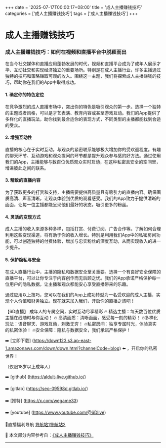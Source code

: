 +++
date = '2025-07-17T00:00:17+08:00'
title = '成人主播赚钱技巧'
categories = ['成人主播赚钱技巧']
tags = ['成人主播赚钱技巧']
+++

# 成人主播赚钱技巧

### 成人主播赚钱技巧：如何在视频和直播平台中脱颖而出

在当今社交媒体和直播应用蓬勃发展的时代，视频和直播平台成为了成年人展示才华、互动社交和实现经济独立的重要场所。特别是在成人主播行业，许多主播通过独特的技巧和策略赚取可观的收入。围绕这一主题，我们将探索成人主播赚钱的技巧，帮助你在我们的App中取得成功。

#### 1. 确定你的特色定位

在竞争激烈的成人直播市场中，突出你的特色是吸引观众的第一步。选择一个独特的主题或者风格，可以是才艺表演、教育内容或甚至游戏互动。我们的App提供了多样化的直播玩法，助你找到最合适你的表现方式，不同类型的主播都能找到合适的受众。

#### 2. 增强互动性

直播的核心在于实时互动，与观众的紧密联系能够极大增加你的受欢迎程度。有趣的聊天环节、互动游戏和观众提问的环节都是提升观众参与感的好方法。通过使用我们的App，主播能够与数百位优质观众实时互动，在这种私密且安全的空间里，增进彼此之间的联系。

#### 3. 精致的直播内容

为了获取更多的打赏和支持，主播需要提供高质量且有吸引力的直播内容。确保画质高清、声音清晰，让观众体验到优质的观看感受。我们的App致力于提供清晰的画面，让每一位主播都能呈现他们最好的状态，吸引更多的粉丝。

#### 4. 灵活的变现方式

成人主播的收入来源多种多样，包括打赏、付费订阅、广告合作等。了解如何合理利用这些变现渠道，将有助于你的收入增长。特别是利用我们App中的私密房间功能，可以创造独特的付费体验，增加与忠实粉丝的深度互动，从而实现收入的进一步提升。

#### 5. 保护隐私与安全

在成人直播行业中，主播的隐私和数据安全至关重要。选择一个有良好安全保障的直播平台，可以让你专注于内容创作而无后顾之忧。我们的App承诺严格保护每一位用户的隐私数据，让主播和观众都能安心享受直播带来的乐趣。

通过应用以上技巧，您可以在我们的App上成功转型为一名受欢迎的成人主播，实现个人价值和财务独立。现在就来加入我们，开启你的直播之旅吧！

【6D直播】
成年人的专属空间，实时互动尽享精彩
🔥 精选主播：每天数百位优质主播在线随时与你互动！
🔥 高清画质：清晰画面，感受每一刻的精彩！
🔥多样化玩法：语音聊天、游戏互动，刺激无穷！
🔥私密房间：独享专属时光，体验真实的私密体验！
🔥安全保障：隐私与数据安全，我们承诺严格保护！

➡️ [立即下载] (https://down123.s3.ap-east-1.amazonaws.com/down/down.html?channelCode=blog) ⬅️ ，开启你的私密世界！

（仅限18岁以上成年人）

➡️ [github] (https://aldult-live.github.io/)

➡️ [gitlab] (https://seo-09598d.gitlab.io/)

➡️ [推特] (https://x.com/wegame33)

➡️ [youtube] (https://www.youtube.com/@6Dlive)

🔞直播福利导航   [导航站1](https://webstack-86085a.gitlab.io/)[导航站2](https://onlygit123-2.github.io/)


📘 本文部分内容参考自：[《成人主播赚钱技巧》](https://github.com/liveshow123321/tvshow)

---
